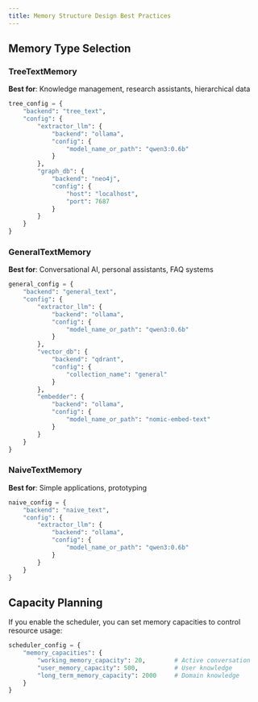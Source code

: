 ```yaml
---
title: Memory Structure Design Best Practices
---
```


## Memory Type Selection

### TreeTextMemory

**Best for**: Knowledge management, research assistants, hierarchical data
```python
tree_config = {
    "backend": "tree_text",
    "config": {
        "extractor_llm": {
            "backend": "ollama",
            "config": {
                "model_name_or_path": "qwen3:0.6b"
            }
        },
        "graph_db": {
            "backend": "neo4j",
            "config": {
                "host": "localhost",
                "port": 7687
            }
        }
    }
}
```

### GeneralTextMemory

**Best for**: Conversational AI, personal assistants, FAQ systems
```python
general_config = {
    "backend": "general_text",
    "config": {
        "extractor_llm": {
            "backend": "ollama",
            "config": {
                "model_name_or_path": "qwen3:0.6b"
            }
        },
        "vector_db": {
            "backend": "qdrant",
            "config": {
                "collection_name": "general"
            }
        },
        "embedder": {
            "backend": "ollama",
            "config": {
                "model_name_or_path": "nomic-embed-text"
            }
        }
    }
}
```

### NaiveTextMemory

**Best for**: Simple applications, prototyping
```python
naive_config = {
    "backend": "naive_text",
    "config": {
        "extractor_llm": {
            "backend": "ollama",
            "config": {
                "model_name_or_path": "qwen3:0.6b"
            }
        }
    }
}
```

## Capacity Planning

If you enable the scheduler, you can set memory capacities to control resource usage:

```python
scheduler_config = {
    "memory_capacities": {
        "working_memory_capacity": 20,        # Active conversation
        "user_memory_capacity": 500,          # User knowledge
        "long_term_memory_capacity": 2000     # Domain knowledge
    }
}
```
